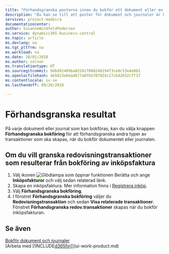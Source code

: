 ```yaml
---
title: "Förhandsgranska posterna innan du bokför ett dokument eller en Journal | Microsoft Docs"
description: "Du kan se till att poster för dokument och journaler är korrekta innan du bokför dem i redovisningen."
services: project-madeira
documentationcenter: 
author: SusanneWindfeldPedersen
ms.service: dynamics365-business-central
ms.topic: article
ms.devlang: na
ms.tgt_pltfrm: na
ms.workload: na
ms.date: 10/01/2018
ms.author: solsen
ms.translationtype: HT
ms.sourcegitcommit: 9dbd92409ba02281f008246194f3ce0c53e4e001
ms.openlocfilehash: de5623e6dad677a8fb5f07824c17cb42632cff37
ms.contentlocale: sv-se
ms.lasthandoff: 09/28/2018

---
```

# <a name="preview-posting-results"></a>Förhandsgranska resultat
På varje dokument eller journal som kan bokföras, kan du välja knappen **Förhandsgranska bokföring** för att förhandsgranska andra typer av transaktioner som ska skapas, när du bokför dokumentet eller journalen.

## <a name="to-preview-gl-entries-that-will-result-from-posting-a-purchase-invoice"></a>Om du vill granska redovisningstransaktioner som resulterar från bokföring av inköpsfaktura
1. Välj ikonen ![Glödlampa som öppnar funktionen Berätta](media/ui-search/search_small.png "Glödlampa som öppnar funktionen Berätta") och ange **Inköpsfakturor** och välj sedan relaterad länk.
2. Skapa en inköpsfaktura. Mer information finns i [Registrera inköp](purchasing-how-record-purchases.md).
3. Välj **Förhandsgranska bokföring**.
4. I fönstret **Förhandsgranska bokföring** väljer du **Redovisningstransaktion** och sedan **Visa relaterade transaktioner**.  
   Fönstret **Förhandsgranska redov.transaktioner** skapas när du bokför inköpsfakturan.

## <a name="see-also"></a>Se även
[Bokför dokument och journaler](ui-post-documents-journals.md)  
[Arbeta med [!INCLUDE[d365fin](includes/d365fin_md.md)]](ui-work-product.md)


